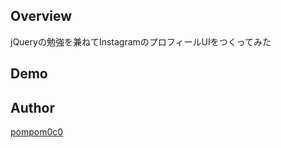 ## Overview
jQueryの勉強を兼ねてInstagramのプロフィールUIをつくってみた

## Demo

## Author
[pompom0c0](https://github.com/pompom0c0)
